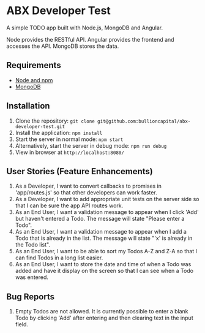 # ABX Developer Test

A simple TODO app built with Node.js, MongoDB and Angular.

Node provides the RESTful API. Angular provides the frontend and accesses the API. MongoDB stores the data.

## Requirements

- [Node and npm](http://nodejs.org)
- [MongoDB](https://docs.mongodb.org/manual/installation/)

## Installation

1. Clone the repository: `git clone git@github.com:bullioncapital/abx-developer-test.git`
2. Install the application: `npm install`
3. Start the server in normal mode: `npm start`
4. Alternatively, start the server in debug mode: `npm run debug`
5. View in browser at `http://localhost:8080/`

## User Stories (Feature Enhancements)

1. As a Developer, I want to convert callbacks to promises in 'app/routes.js' so that other developers can work faster.
2. As a Developer, I want to add appropriate unit tests on the server side so that I can be sure the app API routes work.
3. As an End User, I want a validation message to appear when I click 'Add' but haven't entered a Todo. The message will state "Please enter a Todo".
4. As an End User, I want a validation message to appear when I add a Todo that is already in the list. The message will state "'x' is already in the Todo list".
5. As an End User, I want to be able to sort my Todos A-Z and Z-A so that I can find Todos in a long list easier.
6. As an End User, I want to store the date and time of when a Todo was added and have it display on the screen so that I can see when a Todo was entered.

## Bug Reports

1. Empty Todos are not allowed. It is currently possible to enter a blank Todo by clicking 'Add' after entering and then clearing text in the input field.

